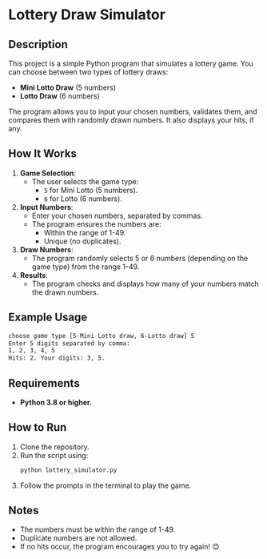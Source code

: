 # Lottery Draw Simulator

## Description  
This project is a simple Python program that simulates a lottery game. You can choose between two types of lottery draws:  
- **Mini Lotto Draw** (5 numbers)  
- **Lotto Draw** (6 numbers)  

The program allows you to input your chosen numbers, validates them, and compares them with randomly drawn numbers. It also displays your hits, if any.

## How It Works  
1. **Game Selection**:  
   - The user selects the game type:  
     - `5` for Mini Lotto (5 numbers).  
     - `6` for Lotto (6 numbers).  
2. **Input Numbers**:  
   - Enter your chosen numbers, separated by commas.  
   - The program ensures the numbers are:  
     - Within the range of 1-49.  
     - Unique (no duplicates).  
3. **Draw Numbers**:  
   - The program randomly selects 5 or 6 numbers (depending on the game type) from the range 1-49.  
4. **Results**:  
   - The program checks and displays how many of your numbers match the drawn numbers.  

## Example Usage  
```bash
choose game type [5-Mini Lotto draw, 6-Lotto draw] 5
Enter 5 digits separated by comma:
1, 2, 3, 4, 5
Hits: 2. Your digits: 3, 5.
```

## Requirements
- **Python 3.8 or higher.**

## How to Run  
1. Clone the repository.  
2. Run the script using:  
   ```bash
   python lottery_simulator.py
   ```
3. Follow the prompts in the terminal to play the game.

## Notes  
- The numbers must be within the range of 1-49.  
- Duplicate numbers are not allowed.  
- If no hits occur, the program encourages you to try again! 😊